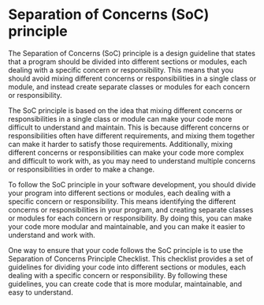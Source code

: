 # Separation of Concerns (SoC) principle

The Separation of Concerns (SoC) principle is a design guideline that states
that a program should be divided into different sections or modules, each
dealing with a specific concern or responsibility. This means that you should
avoid mixing different concerns or responsibilities in a single class or module,
and instead create separate classes or modules for each concern or
responsibility.

The SoC principle is based on the idea that mixing different concerns or
responsibilities in a single class or module can make your code more difficult
to understand and maintain. This is because different concerns or
responsibilities often have different requirements, and mixing them together can
make it harder to satisfy those requirements. Additionally, mixing different
concerns or responsibilities can make your code more complex and difficult to
work with, as you may need to understand multiple concerns or responsibilities
in order to make a change.

To follow the SoC principle in your software development, you should divide your
program into different sections or modules, each dealing with a specific concern
or responsibility. This means identifying the different concerns or
responsibilities in your program, and creating separate classes or modules for
each concern or responsibility. By doing this, you can make your code more
modular and maintainable, and you can make it easier to understand and work
with.

One way to ensure that your code follows the SoC principle is to use the
Separation of Concerns Principle Checklist. This checklist provides a set of
guidelines for dividing your code into different sections or modules, each
dealing with a specific concern or responsibility. By following these
guidelines, you can create code that is more modular, maintainable, and easy to
understand.
